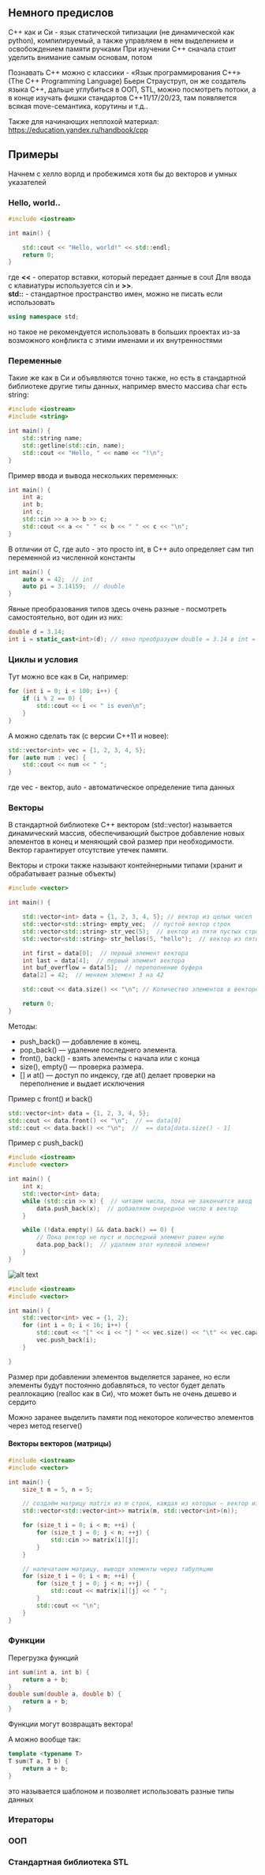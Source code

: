 ## Немного предислов

C++ как и Си - язык статической типизации (не динамической как python), компилируемый, а также управляем в нем выделением и освобождением памяти ручками
При изучении C++ сначала стоит уделить внимание самым основам, потом

Познавать С++ можно с классики - «Язык программирования C++» (The C++ Programming Language) Бьерн Страуструп, он же создатель языка С++, дальше углубиться в ООП, STL, можно посмотреть потоки, а в конце изучать фишки стандартов C++11/17/20/23, там появляется всякая move-семантика, корутины и т.д..

Также для начинающих неплохой материал: https://education.yandex.ru/handbook/cpp

## Примеры
Начнем с хелло ворлд и пробежимся хотя бы до векторов и умных указателей

### Hello, world..

```cpp
#include <iostream>

int main() {

    std::cout << "Hello, world!" << std::endl;
    return 0;
}
```
где
**<<** - оператор вставки, который передает данные в cout
Для ввода с клавиатуры используется cin и **>>**.    
**std::** - стандартное пространство имен, можно не писать если использовать 
```cpp
using namespace std;
```
но такое не рекомендуется использовать в больших проектах из-за возможного конфликта с этими именами и их внутренностями

### Переменные

Такие же как в Си и объявляются точно также, но есть в стандартной библиотеке другие типы данных, например вместо массива char есть string:

```c++
#include <iostream>
#include <string>

int main() {
    std::string name;
    std::getline(std::cin, name);
    std::cout << "Hello, " << name << "!\n";
}
```

Пример ввода и вывода нескольких переменных:
```c++
int main() {
    int a;
    int b;
    int c;
    std::cin >> a >> b >> c;
    std::cout << a << " " << b << " " << c << "\n";
}
```

В отличии от C, где auto - это просто int, в C++ auto определяет сам тип переменной из численной константы
```c++
int main() {
    auto x = 42;  // int
    auto pi = 3.14159;  // double
}
```

Явные преобразования типов здесь очень разные - посмотреть самостоятельно, вот один из них:

```c++
double d = 3.14;
int i = static_cast<int>(d); // явно преобразуем double = 3.14 в int = 3
```

### Циклы и условия

Тут можно все как в Си, например:

```cpp
for (int i = 0; i < 100; i++) {
    if (i % 2 == 0) {
        std::cout << i << " is even\n";
    }
}
```

А можно сделать так (с версии C++11 и новее):

```cpp
std::vector<int> vec = {1, 2, 3, 4, 5};
for (auto num : vec) {
    std::cout << num << " ";
}
```
где vec - вектор,
auto - автоматическое определение типа данных


### Векторы

В стандартной библиотеке C++ вектором (std::vector) называется динамический массив, обеспечивающий быстрое добавление новых элементов в конец и меняющий свой размер при необходимости. Вектор гарантирует отсутствие утечек памяти.      

Векторы и строки также называют контейнерными типами (хранит и обрабатывает разные объекты)

```c++
#include <vector>

int main() {

    std::vector<int> data = {1, 2, 3, 4, 5}; // вектор из целых чисел
    std::vector<std::string> empty_vec;  // пустой вектор строк
    std::vector<std::string> str_vec(5);  // вектор из пяти пустых строк
    std::vector<std::string> str_hellos(5, "hello");  // вектор из пяти строк "hello"

    int first = data[0];  // первый элемент вектора
    int last = data[4];  // первый элемент вектора
    int buf_overflow = data[5];  // переполнение буфера
    data[2] = 42;  // меняем элемент 3 на 42

    std::cout << data.size() << "\n"; // Количество элементов в векторе

    return 0;
}
```

Методы: 
- push_back() — добавление в конец.
- pop_back() — удаление последнего элемента.
- front(), back() - взять элементы с начала или с конца
- size(), empty() — проверка размера.
- [] и at() — доступ по индексу, где at() делает проверки на переполнение и выдает исключения

Пример с front() и back()
```c++
std::vector<int> data = {1, 2, 3, 4, 5};
std::cout << data.front() << "\n";  // == data[0]
std::cout << data.back() << "\n";  //  == data[data.size() - 1]
```

Пример с push_back()
```c++
#include <iostream>
#include <vector>

int main() {
    int x;
    std::vector<int> data;
    while (std::cin >> x) {  // читаем числа, пока не закончится ввод
        data.push_back(x);  // добавляем очередное число в вектор
    }

    while (!data.empty() && data.back() == 0) {
        // Пока вектор не пуст и последний элемент равен нулю
        data.pop_back();  // удаляем этот нулевой элемент
    }
}
```

![alt text](./img/capacity.png)

```c++
#include <iostream>
#include <vector>

int main() {
    std::vector<int> vec = {1, 2};
    for (int i = 0; i < 16; i++) {
        std::cout << "[" << i << "] " << vec.size() << "\t" << vec.capacity() << "\n";
        vec.push_back(i);
    }

}
```

Размер при добавлении элементов выделяется заранее, но если элементы будут постоянно добавляться, то vector будет делать реаллокацию (realloc как в Си), что может быть не очень дешево и сердито      

Можно заранее выделить памяти под некоторое количество элементов через метод reserve()


#### Векторы векторов (матрицы)

```c++
#include <iostream>
#include <vector>

int main() {
    size_t m = 5, n = 5;

    // создаём матрицу matrix из m строк, каждая из которых — вектор из n нулей
    std::vector<std::vector<int>> matrix(m, std::vector<int>(n));

    for (size_t i = 0; i < m; ++i) {
        for (size_t j = 0; j < n; ++j) {
            std::cin >> matrix[i][j];
        }
    }

    // напечатаем матрицу, выводя элементы через табуляцию
    for (size_t i = 0; i < m; ++i) {
        for (size_t j = 0; j < n; ++j) {
            std::cout << matrix[i][j] << " ";
        }
        std::cout << "\n";
    }
}
```


### Функции

Перегрузка функций

```cpp
int sum(int a, int b) {
    return a + b;
}
double sum(double a, double b) {
    return a + b;
}
```

Функции могут возвращать вектора!

А можно вообще так:
```cpp
template <typename T>
T sum(T a, T b) {
    return a + b;
}
```
это называется шаблоном и позволяет использовать разные типы данных


### Итераторы

### ООП

### Стандартная библиотека STL
